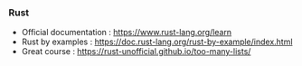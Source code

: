 ### Rust
- Official documentation : https://www.rust-lang.org/learn
- Rust by examples : https://doc.rust-lang.org/rust-by-example/index.html
- Great course : https://rust-unofficial.github.io/too-many-lists/